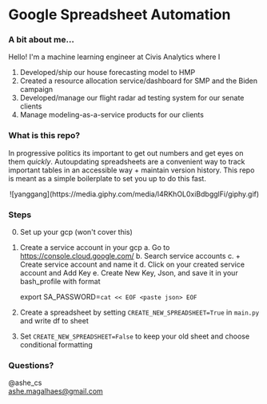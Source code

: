 # Google Spreadsheet Automation 

### A bit about me... 
Hello! I'm a machine learning engineer at Civis Analytics where I 
1. Developed/ship our house forecasting model to HMP <br/>
2. Created a resource allocation service/dashboard for SMP and the Biden campaign <br/>
3. Developed/manage our flight radar ad testing system for our senate clients <br/>
3. Manage modeling-as-a-service products for our clients <br/>

### What is this repo? 
In progressive politics its important to get out numbers and get eyes on them _quickly_. Autoupdating spreadsheets are a convenient way to track important tables in an accessible way + maintain version history. This repo is meant as a simple boilerplate to set you up to do this fast. <br/>

<p align="center">
![yanggang](https://media.giphy.com/media/l4RKhOL0xiBdbgglFi/giphy.gif)
</p>

### Steps ### 
0. Set up your gcp (won't cover this)
1. Create a service account in your gcp 
    a. Go to https://console.cloud.google.com/
    b. Search service accounts 
    c. + Create service account and name it 
    d. Click on your created service account and Add Key 
    e. Create New Key, Json, and save it in your bash_profile 
    with format 

    export SA_PASSWORD=`cat << EOF <paste json> EOF`
2. Create a spreadsheet by setting `CREATE_NEW_SPREADSHEET=True` in `main.py` and write df to sheet
4. Set `CREATE_NEW_SPREADSHEET=False` to keep your old sheet and choose conditional formatting 

### Questions? 
@ashe_cs <br/>
ashe.magalhaes@gmail.com 
